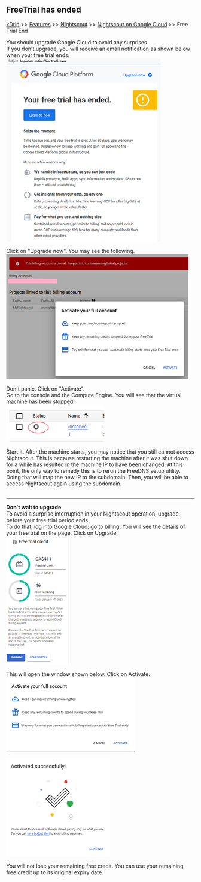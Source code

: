 ## FreeTrial has ended  
[xDrip](../../README.md) >> [Features](../Features_page) >> [Nightscout](../Nightscout_page) >> [Nightscout on Google Cloud](./GoogleCloud) >> Free Trial End  
  
You should upgrade Google Cloud to avoid any surprises.  
If you don't upgrade, you will receive an email notification as shown below when your free trial ends.  
![](./images/FTEnded.png)  
  
Click on "Upgrade now".  You may see the following.  
![](./images/ActivateFullAccount.png)  
  
Don't panic.  Click on "Activate".  
Go to the console and the Compute Engine.  You will see that the virtual machine has been stopped!  
![](./images/VM_Stopped.png)  
  
Start it.  After the machine starts, you may notice that you still cannot access Nightscout.  This is because restarting the machine after it was shut down for a while has resulted in the machine IP to have been changed.  At this point, the only way to remedy this is to rerun the FreeDNS setup utility.  Doing that will map the new IP to the subdomain.  Then, you will be able to access Nightscout again using the subdomain.  
<br/>  
  
---  
  
**Don't wait to upgrade**  
To avoid a surprise interruption in your Nightscout operation, upgrade before your free trial period ends.  
To do that, log into Google Cloud;  go to billing.  You will see the details of your free trial on the page.  Click on Upgrade.  
![](./images/FreeTrialCredit.png)  
  
This will open the window shown below.  Click on Activate.  
![](./images/ActivateFullAccountBefore.png)  
  
![](./images/Activated.png)  
  
You will not lose your remaining free credit.  You can use your remaining free credit up to its original expiry date.  
